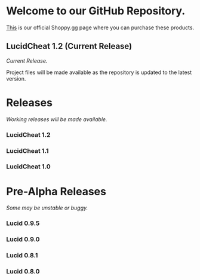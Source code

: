# Welcome to our GitHub Repository.
[This](https://shoppy.gg/@lucidcheats/) is our official Shoppy.gg page where you can purchase these products.


## LucidCheat 1.2 (Current Release)
*Current Release.*

Project files will be made available as the repository is updated to the latest version.

# Releases
*Working releases will be made available.*

### LucidCheat 1.2

### LucidCheat 1.1

### LucidCheat 1.0
# Pre-Alpha Releases
*Some may be unstable or buggy.*

### Lucid 0.9.5

### Lucid 0.9.0

### Lucid 0.8.1

### Lucid 0.8.0
